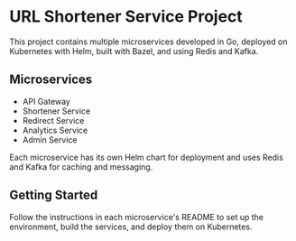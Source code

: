 # URL Shortener Service Project

This project contains multiple microservices developed in Go, deployed on Kubernetes with Helm, built with Bazel, and using Redis and Kafka.

## Microservices

- API Gateway
- Shortener Service
- Redirect Service
- Analytics Service
- Admin Service

Each microservice has its own Helm chart for deployment and uses Redis and Kafka for caching and messaging.

## Getting Started

Follow the instructions in each microservice's README to set up the environment, build the services, and deploy them on Kubernetes.

